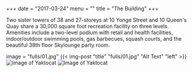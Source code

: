 +++
date = "2017-03-24"
menu = ""
title = "The Building"
+++
Two sister towers of 38 and 27-storeys at 10 Yonge Street and 10 Queen's Quay share a 30,000 square foot recreation facility on three levels. Amenities include a two-level podium with retail and health facilities, indoor/outdoor swimming pools, gas barbecues, squash courts, and the beautiful 38th floor Skylounge party room.

image = "fulls/01.jpg"
{{< img-post "title" "fulls/01.jpg" "Alt Text" "left" >}}
![Image of Yaktocat](fulls/01.jpg)
![Image of Yaktocat]("fulls/01.jpg")
